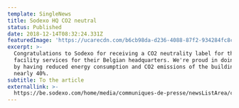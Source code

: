 ```yaml
---
template: SingleNews
title: Sodexo HQ CO2 neutral
status: Published
date: 2018-12-14T08:32:24.331Z
featuredImage: 'https://ucarecdn.com/b6cb98da-d236-4088-87f2-934284fc8c05/-/preview/'
excerpt: >-
  Congratulations to Sodexo for receiving a CO2 neutrality label for the
  facility services for their Belgian headquarters. We're proud in doing our bit
  by having reduced energy consumption and CO2 emissions of the building with
  nearly 40%.
subtitle: To the article
externallink: >-
  https://be.sodexo.com/home/media/communiques-de-presse/newsListArea/communiques-de-presse/sodexo-premiere-entreprise-de-se.html
---
```



